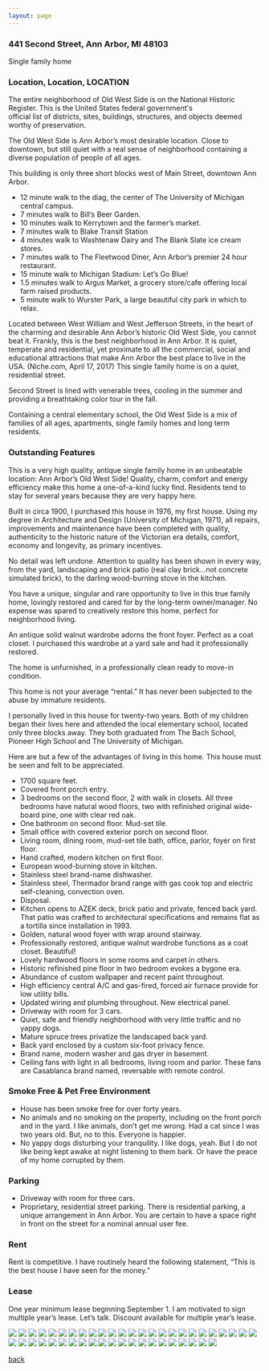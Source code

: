 ```yaml
---
layout: page
---
```


### 441 Second Street, Ann Arbor, MI  48103
Single family home

### Location, Location,  LOCATION

The entire neighborhood of Old West Side is on the National Historic Register. This is the United States federal government's official list of districts, sites, buildings, structures, and objects deemed worthy of preservation.

The Old West Side is Ann Arbor’s most desirable location.  Close to downtown, but still quiet with a real sense of neighborhood containing a diverse population of people of all ages.  

This building is only three short blocks west of Main Street, downtown Ann Arbor. 

* 12 minute walk to the diag, the center of The University of Michigan central campus. 
* 7 minutes walk to Bill’s Beer Garden.
* 10 minutes walk to Kerrytown and the farmer’s market.
* 7 minutes walk to Blake Transit Station
* 4 minutes walk to Washtenaw Dairy and The Blank Slate ice cream stores.
* 7 minutes walk to The Fleetwood Diner, Ann Arbor’s premier 24 hour restaurant.
* 15 minute walk to Michigan Stadium: Let’s Go Blue!
* 1.5 minutes walk to Argus Market, a grocery store/cafe offering local farm raised products.
* 5 minute walk to Wurster Park, a large beautiful city park in which to relax.

Located between West William and West Jefferson Streets, in the heart of the charming and desirable Ann Arbor’s historic Old West Side, you cannot beat it. Frankly, this is the best neighborhood in Ann Arbor.  It is quiet, temperate and residential, yet proximate to all the commercial, social and educational attractions that make Ann Arbor the best place to live in the USA.  (Niche.com, April 17, 2017) This single family home is on a quiet, residential street.

Second Street is lined with venerable trees, cooling in the summer and providing a breathtaking color tour in the fall.

Containing a central elementary school, the Old West Side is a mix of families of all ages, apartments, single family homes and long term residents.

### Outstanding Features

This is a very high quality, antique single family home in an unbeatable location:  Ann Arbor’s Old West Side!  Quality, charm, comfort and energy efficiency make this home a one-of-a-kind lucky find. Residents tend to stay for several years because they are very happy here.

Built in circa 1900, I purchased this house in 1976, my first house. Using my degree in Architecture and Design (University of Michigan, 1971), all repairs, improvements and maintenance have been completed with quality, authenticity to the historic nature of the Victorian era details, comfort, economy and longevity, as primary incentives. 

No detail was left undone. Attention to quality has been shown in every way, from the yard, landscaping and brick patio (real clay brick…not concrete simulated brick), to the darling wood-burning stove in the kitchen.

You have a unique, singular and rare opportunity to live in this true family home, lovingly restored and cared for by the long-term owner/manager. No expense was spared to creatively restore this home, perfect for neighborhood living.

An antique solid walnut wardrobe adorns the front foyer. Perfect as a coat closet. I purchased this wardrobe at a yard sale and had it professionally restored. 

The home is unfurnished, in a professionally clean ready to move-in condition.

This home is not your average “rental.” It has never been subjected to the abuse by immature residents.

I personally lived in this house for twenty-two years. Both of my children began their lives here and attended the local elementary school, located only three blocks away.  They both graduated from The Bach School, Pioneer High School and The University of Michigan.

Here are but a few of the advantages of living in this home. This house must be seen and felt to be appreciated.

* 1700 square feet.
* Covered front porch entry.
* 3 bedrooms on the second floor, 2 with walk in closets.  All three bedrooms have natural wood floors, two with refinished original wide-board pine, one with clear red oak.
* One bathroom on second floor.  Mud-set tile.
* Small office with covered exterior porch on second floor.
* Living room, dining room, mud-set tile bath, office, parlor, foyer on first floor.
* Hand crafted, modern kitchen on first floor.
* European wood-burning stove in kitchen.
* Stainless steel brand-name dishwasher. 
* Stainless steel, Thermador brand range with gas cook top and electric self-cleaning, convection oven.
* Disposal.
* Kitchen opens to AZEK deck, brick patio and private, fenced back yard.  That patio was crafted to architectural specifications and remains flat as a tortilla since installation in 1993.
* Golden, natural wood foyer with wrap around stairway. 
* Professionally restored, antique walnut wardrobe functions as a coat closet. Beautiful!
* Lovely hardwood floors in some rooms and carpet in others. 
* Historic refinished pine floor in two bedroom evokes a bygone era. 
* Abundance of custom wallpaper and recent paint throughout.
* High efficiency central A/C and gas-fired, forced air furnace provide for low utility bills.
* Updated wiring and plumbing throughout.  New electrical panel.
* Driveway with room for 3 cars. 
* Quiet, safe and friendly neighborhood with very little traffic and no yappy dogs.
* Mature spruce trees privatize the landscaped back yard.
* Back yard enclosed by a custom six-foot privacy fence.
* Brand name, modern washer and gas dryer in basement.
* Ceiling fans with light in all bedrooms, living room and parlor.  These fans are Casablanca brand named, reversable with remote control.


### Smoke Free & Pet Free Environment

* House has been smoke free for over forty years.
* No animals and no smoking on the property, including on the front porch and in the yard.  I like animals, don’t get me wrong.  Had a cat since I was two years old.  But, no to this.  Everyone is happier.
* No yappy dogs disturbing your tranquility.  I like dogs, yeah.  But I do not like being kept awake at night listening to them bark.  Or have the peace of my home corrupted by them.

### Parking
* Driveway with room for three cars.
* Proprietary, residential street parking. There is residential parking, a unique arrangement in Ann Arbor. You are certain to have a space right in front on the street for a nominal annual user fee.

### Rent
Rent is competitive.   I have routinely heard the following statement, “This is the best house I have seen for the money.”

### Lease
One year minimum lease beginning September 1.  I am motivated to sign multiple year’s lease. Let’s talk.  Discount available for multiple year’s lease.

![](/assets/images/441second/IMG_7361.JPG)
![](/assets/images/441second/IMG_7362.JPG)
![](/assets/images/441second/IMG_0391.JPG)
![](/assets/images/441second/IMG_0425.JPG)
![](/assets/images/441second/IMG_0428.JPG)
![](/assets/images/441second/IMG_2390.JPG)
![](/assets/images/441second/IMG_2391.JPG)
![](/assets/images/441second/IMG_7363.JPG)
![](/assets/images/441second/IMG_7364.JPG)
![](/assets/images/441second/IMG_7374.JPG)
![](/assets/images/441second/IMG_7381.JPG)
![](/assets/images/441second/IMG_7383.JPG)
![](/assets/images/441second/IMG_7561.JPG)
![](/assets/images/441second/IMG_7564.JPG)
![](/assets/images/441second/IMG_7567.JPG)
![](/assets/images/441second/IMG_7568.JPG)
![](/assets/images/441second/IMG_7569.JPG)
![](/assets/images/441second/IMG_7570.JPG)
![](/assets/images/441second/IMG_7571.JPG)
![](/assets/images/441second/IMG_7572.JPG)
![](/assets/images/441second/IMG_7573.JPG)
![](/assets/images/441second/IMG_7580.JPG)
![](/assets/images/441second/IMG_7582.JPG)
![](/assets/images/441second/IMG_7583.JPG)
![](/assets/images/441second/IMG_7584.JPG)
![](/assets/images/441second/IMG_7586.JPG)
![](/assets/images/441second/IMG_7588.JPG)
![](/assets/images/441second/IMG_7589.JPG)
![](/assets/images/441second/IMG_7590.JPG)
![](/assets/images/441second/IMG_7592.JPG)
![](/assets/images/441second/IMG_7595.JPG)
![](/assets/images/441second/IMG_7596.JPG)
![](/assets/images/441second/IMG_7597.JPG)
![](/assets/images/441second/IMG_7598.JPG)
![](/assets/images/441second/IMG_7599.JPG)
![](/assets/images/441second/IMG_7675.JPG)
![](/assets/images/441second/IMG_7677.JPG)
![](/assets/images/441second/IMG_7679.JPG)
![](/assets/images/441second/IMG_7696.JPG)
![](/assets/images/441second/IMG_7697.JPG)
![](/assets/images/441second/IMG_7698.JPG)
![](/assets/images/441second/IMG_7699.JPG)
![](/assets/images/441second/IMG_7700.JPG)
![](/assets/images/441second/IMG_7701.JPG)
![](/assets/images/441second/IMG_7702.JPG)
![](/assets/images/441second/IMG_9579.jpeg)

[back](/)

